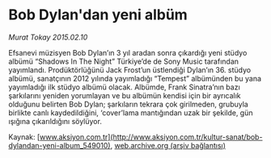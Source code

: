 # Bob Dylan'dan yeni albüm

*Murat Tokay 2015.02.10*

<div class="pNewsDetailMainContent" itemprop="articleBody">
 <p>
  Efsanevi müzisyen Bob Dylan’ın 3 yıl aradan sonra çıkardığı yeni stüdyo albümü “Shadows In The Night” Türkiye’de de Sony Music tarafından yayımlandı. Prodüktörlüğünü Jack Frost’un üstlendiği Dylan’ın 36. stüdyo albümü, sanatçının 2012 yılında yayımladığı “Tempest” albümünden bu yana yayımladığı ilk stüdyo albümü olacak. Albümde, Frank Sinatra’nın bazı şarkılarını yeniden yorumlayan ve bu albümün kendisi için bir ayrıcalık olduğunu belirten Bob Dylan; şarkıların tekrara çok girilmeden, grubuyla birlikte canlı kaydedildiğini, ‘cover’lama mantığından uzak bir şekilde, gün ışığına çıkarıldığını söylüyor.
 </p>
</div>


Kaynak: [www.aksiyon.com.tr](http://www.aksiyon.com.tr/kultur-sanat/bob-dylandan-yeni-album_549010), [web.archive.org (arşiv bağlantısı)](http://web.archive.org/web/20150729080408/http://www.aksiyon.com.tr/kultur-sanat/bob-dylandan-yeni-album_549010)
